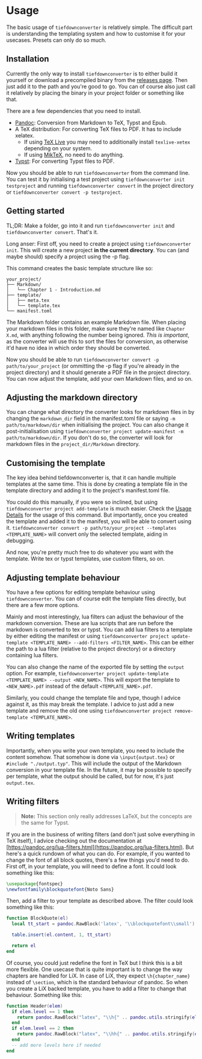 # Usage

The basic usage of `tiefdownconverter` is relatively simple.
The difficult part is understanding the templating system and
how to customise it for your usecases. Presets can only do so much.

## Installation

Currently the only way to install `tiefdownconverter` is to either build
it yourself or download a precompiled binary from the
[releases page](https://github.com/tiefseetauchner/tiefdownconverter/releases).
Then just add it to the path and you're good to go. You can of course
also just call it relatively by placing the binary in your project folder or
something like that.

There are a few dependencies that you need to install.

- [Pandoc](https://pandoc.org/): Conversion from Markdown to TeX, Typst and
  Epub.
- A TeX distribution: For converting TeX files to PDF. It has to include
  xelatex.
  - If using [TeX Live](https://www.tug.org/texlive/) you may need to
    additionally install `texlive-xetex` depending on your system.
  - If using [MikTeX](https://miktex.org/), no need to do anything.
- [Typst](https://typst.app/): For converting Typst files to PDF.

Now you should be able to run `tiefdownconverter` from the command line.
You can test it by initialising a test project using `tiefdownconverter init testproject`
and running `tiefdownconverter convert` in the project directory or
`tiefdownconverter convert -p testproject`.

## Getting started

TL;DR: Make a folder, go into it and run `tiefdownconverter init` and 
`tiefdownconverter convert`. That's it.

Long anser: First off, you need to create a project using `tiefdownconverter init`. This will
create a new project **in the current directory**. You can (and maybe should)
specify a project using the -p flag.

This command creates the basic template structure like so:

```
your_project/
├── Markdown/
│   └── Chapter 1 - Introduction.md
├── template/
│   ├── meta.tex
│   └── template.tex
└── manifest.toml
```

The Markdown folder contains an example Markdown file. When placing your markdown files
in this folder, make sure they're named like `Chapter X.md`, with anything following the
number being ignored. *This is important*, as the converter will use this to sort the
files for conversion, as otherwise it'd have no idea in which order they should be
converted.

Now you should be able to run `tiefdownconverter convert -p path/to/your_project` (or
ommitting the -p flag if you're already in the project directory) and it should
generate a PDF file in the project directory. You can now adjust the template, add
your own Markdown files, and so on.

## Adjusting the markdown directory

You can change what directory the converter looks for markdown files in by changing the
`markdown_dir` field in the manifest.toml file or saying `-m path/to/markdown/dir` when
initialising the project. You can also change it post-initialisation using
`tiefdownconverter project update-manifest -m path/to/markdown/dir`. If you don't do so,
the converter will look for markdown files in the `project_dir/Markdown` directory.

## Customising the template

The key idea behind tiefdownconverter is, that it can handle multiple templates at the
same time. This is done by creating a template file in the template directory and adding
it to the project's manifest.toml file.

You could do this manually, if you were so inclined, but using 
`tiefdownconverter project add-template` is much easier. Check the 
[Usage Details](#usage-details) for the usage of this command. But importantly, once you
created the template and added it to the manifest, you will be able to convert using it.
`tiefdownconverter convert -p path/to/your_project --templates <TEMPLATE_NAME>` will convert
only the selected template, aiding in debugging.

And now, you're pretty much free to do whatever you want with the template. Write tex or typst
templates, use custom filters, so on.

## Adjusting template behaviour

You have a few options for editing template behaviour using `tiefdownconverter`. You can of
course edit the template files directly, but there are a few more options.

Mainly and most interestingly, lua filters can adjust the behaviour of the markdown conversion.
These are lua scripts that are run before the markdown is converted to tex or typst. You can
add lua filters to a template by either editing the manifest or using 
`tiefdownconverter project update-template <TEMPLATE_NAME> --add-filters <FILTER_NAME>`. This
can be either the path to a lua filter (relative to the project directory) or a directory
containing lua filters.

You can also change the name of the exported file by setting the `output` option. For example,
`tiefdownconverter project update-template <TEMPLATE_NAME> --output <NEW_NAME>`. This will
export the template to `<NEW_NAME>.pdf` instead of the default `<TEMPLATE_NAME>.pdf`.

Similarly, you could change the template file and type, though I advice against it, as this
may break the template. I advice to just add a new template and remove the old one using
`tiefdownconverter project remove-template <TEMPLATE_NAME>`.

## Writing templates

Importantly, when you write your own template, you need to include the content somehow.
That somehow is done via `\input{output.tex}` or `#include "./output.typ"`. This will include the 
output of the Markdown conversion in your template file. In the future, it may be possible to 
specify per template, what the output should be called, but for now, it's just `output.tex`.

## Writing filters

> **Note:** This section only really addresses LaTeX, but the concepts are the same for
> Typst.

If you are in the business of writing filters (and don't just solve everything in TeX itself), 
I advice checking out the documentation at 
[https://pandoc.org/lua-filters.html](https://pandoc.org/lua-filters.html). But here's a
quick rundown of what you can do. For example, if you wanted to change the font of all
block quotes, there's a few things you'd need to do. First off, in your template, you will 
need to define a font. It could look something like this:

```tex
\usepackage{fontspec}
\newfontfamily\blockquotefont{Noto Sans}
```

Then, add a filter to your template as described above. The filter could look something like this:
```lua
function BlockQuote(el)
  local tt_start = pandoc.RawBlock('latex', '\\blockquotefont\\small')

  table.insert(el.content, 1, tt_start)

  return el
end
```

Of course, you could just redefine the font in TeX but I think this is a bit more flexible. One
usecase that is quite important is to change the way chapters are handled for LiX. In case of
LiX, they expect `\h{chapter_name}` instead of `\section`, which is the standard behaviour of
pandoc. So when you create a LiX backed template, you have to add a filter to change that
behaviour. Something like this:

```lua
function Header(elem)
  if elem.level == 1 then
    return pandoc.RawBlock("latex", "\\h{" .. pandoc.utils.stringify(elem.content) .. "}")
  end
  if elem.level == 2 then
    return pandoc.RawBlock("latex", "\\hh{" .. pandoc.utils.stringify(elem.content) .. "}")
  end
  -- add more levels here if needed
end
```
